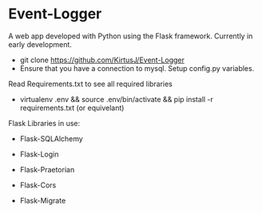 # Event-Logger
A web app developed with Python using the Flask framework. Currently in early development.

- git clone https://github.com/KirtusJ/Event-Logger
- Ensure that you have a connection to mysql. Setup config.py variables.

Read Requirements.txt to see all required libraries

- virtualenv .env && source .env/bin/activate && pip install -r requirements.txt (or equivelant)

Flask Libraries in use:

- Flask-SQLAlchemy

- Flask-Login

- Flask-Praetorian

- Flask-Cors

- Flask-Migrate
